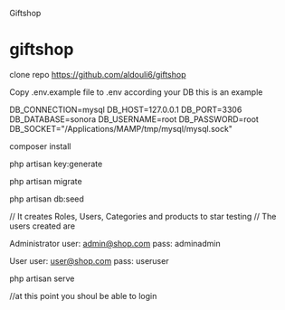 Giftshop 

# giftshop

clone repo https://github.com/aldouli6/giftshop

Copy .env.example file to .env according your DB this is an example 

DB_CONNECTION=mysql
DB_HOST=127.0.0.1
DB_PORT=3306
DB_DATABASE=sonora
DB_USERNAME=root
DB_PASSWORD=root
DB_SOCKET="/Applications/MAMP/tmp/mysql/mysql.sock"

composer install

php artisan key:generate

php artisan migrate

php artisan db:seed

// It creates Roles, Users, Categories and products to star testing
// The users created are 

Administrator 
user: admin@shop.com
pass: adminadmin

User 
user: user@shop.com
pass: useruser

php artisan serve

//at this point you shoul be able to login 
